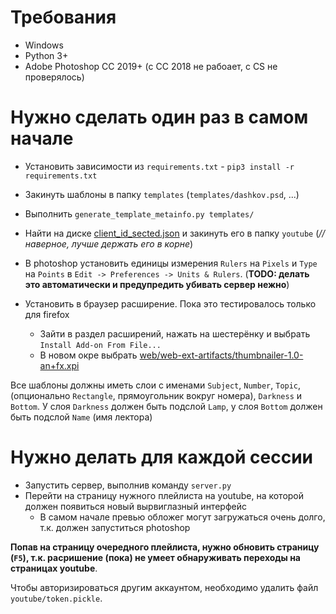 # Требования

- Windows
- Python 3+
- Adobe Photoshop CC 2019+ (с CC 2018 не рабоает, с CS не проверялось)

# Нужно сделать один раз в самом начале

- Установить зависимости из `requirements.txt` - `pip3 install -r requirements.txt`

- Закинуть шаблоны в папку `templates` (`templates/dashkov.psd`, ...)

- Выполнить  `generate_template_metainfo.py templates/`

- Найти на диске [client_id_sected.json](https://drive.google.com/open?id=1K10bgSX3oUwVHvW0lUL40E-DrrXNEmCU) и закинуть его в папку `youtube` (_// наверное, лучше держать его в корне_)

- В photoshop установить единицы измерения `Rulers` на `Pixels` и `Type` на `Points` в `Edit -> Preferences -> Units & Rulers`.
    (**TODO: делать это автоматически и предупредить убивать сервер нежно**) 

- Установить в браузер расширение. Пока это тестировалось только для firefox
    + Зайти в раздел расширений, нажать на шестерёнку и выбрать `Install Add-on From File...`
    + В новом окре выбрать [web/web-ext-artifacts/thumbnailer-1.0-an+fx.xpi](web/web-ext-artifacts/thumbnailer-1.0-an+fx.xpi)

Все шаблоны должны иметь слои с именами
`Subject`, `Number`, `Topic`, (опционально `Rectangle`, прямоугольник вокруг номера), `Darkness` и `Bottom`.
У слоя `Darkness` должен быть подслой `Lamp`, у слоя `Bottom` должен быть подслой `Name` (имя лектора)

# Нужно делать для каждой сессии

- Запустить сервер, выполнив команду `server.py`
- Перейти на страницу нужного плейлиста на youtube, на которой должен появиться новый вырвиглазный интерфейс
    + В самом начале превью обложег могут загружаться очень долго, т.к. должен запуститься photoshop

**Попав на страницу очередного плейлиста, нужно обновить страницу (`F5`), т.к. расришение (пока) не умеет обнаруживать переходы на страницах youtube**.

Чтобы авторизироваться другим аккаунтом, необходимо удалить файл `youtube/token.pickle`.
